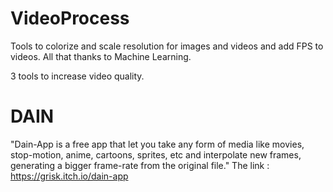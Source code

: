 # VideoProcess
Tools to colorize and scale resolution for images and videos and add FPS to videos. All that thanks to Machine Learning.

3 tools to increase video quality.

# DAIN

"Dain-App is a free app that let you take any form of media like movies, stop-motion, anime, cartoons,
sprites, etc and interpolate new frames, generating a bigger frame-rate from the original file."
The link : https://grisk.itch.io/dain-app
